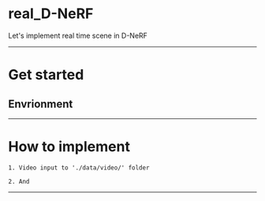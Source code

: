 # real_D-NeRF
Let's implement real time scene in D-NeRF

----------
# Get started
## Envrionment  


----------
# How to implement
```
1. Video input to './data/video/' folder

2. And 
```  
----------  
